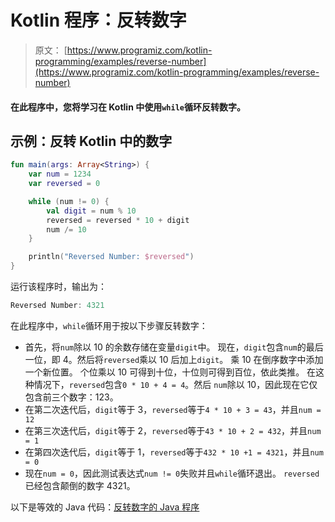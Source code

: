 # Kotlin 程序：反转数字

> 原文： [https://www.programiz.com/kotlin-programming/examples/reverse-number](https://www.programiz.com/kotlin-programming/examples/reverse-number)

#### 在此程序中，您将学习在 Kotlin 中使用`while`循环反转数字。

## 示例：反转 Kotlin 中的数字

```kt
fun main(args: Array<String>) {
    var num = 1234
    var reversed = 0

    while (num != 0) {
        val digit = num % 10
        reversed = reversed * 10 + digit
        num /= 10
    }

    println("Reversed Number: $reversed")
}
```

运行该程序时，输出为：

```kt
Reversed Number: 4321
```

在此程序中，`while`循环用于按以下步骤反转数字：

*   首先，将`num`除以 10 的余数存储在变量`digit`中。 现在，`digit`包含`num`的最后一位，即 4。然后将`reversed`乘以 10 后加上`digit`。 乘 10 在倒序数字中添加一个新位置。 个位乘以 10 可得到十位，十位则可得到百位，依此类推。 在这种情况下，`reversed`包含`0 * 10 + 4 = 4`。然后
    `num`除以 10，因此现在它仅包含前三个数字：123。
*   在第二次迭代后，`digit`等于 3，`reversed`等于`4 * 10 + 3 = 43`，并且`num = 12` 
*   在第三次迭代后，`digit`等于 2，`reversed`等于`43 * 10 + 2 = 432`，并且`num = 1`
*   在第四次迭代后，`digit`等于 1，`reversed`等于`432 * 10 +1 = 4321`，并且`num = 0`
*   现在`num = 0`，因此测试表达式`num != 0`失败并且`while`循环退出。 `reversed`已经包含颠倒的数字 4321。

以下是等效的 Java 代码：[反转数字的 Java 程序](/java-programming/examples/reverse-number "Java Program to reverse a number")